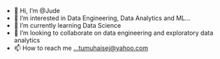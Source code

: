 - 👋 Hi, I’m @Jude
- 👀 I’m interested in Data Engineering, Data Analytics and ML...
- 🌱 I’m currently learning Data Science
- 💞️ I’m looking to collaborate on data engineering and exploratory data analytics
- 📫 How to reach me ...tumuhaisej@yahoo.com

<!---
jakiiki/jakiiki is a ✨ special ✨ repository because its `README.md` (this file) appears on your GitHub profile.
You can click the Preview link to take a look at your changes.
--->
